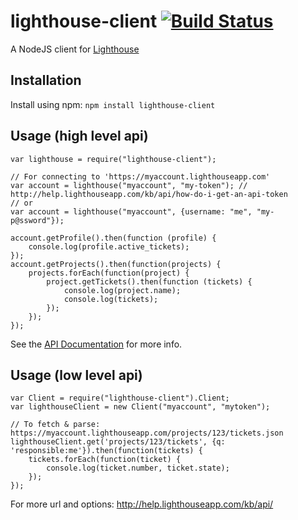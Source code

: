 lighthouse-client [![Build Status](https://secure.travis-ci.org/jbuck/node-lighthouse-client.png)](http://travis-ci.org/jbuck/node-lighthouse-client)
=================

A NodeJS client for [Lighthouse](http://lighthouseapp.com)

## Installation

Install using npm: `npm install lighthouse-client`

## Usage (high level api)

    var lighthouse = require("lighthouse-client");

    // For connecting to 'https://myaccount.lighthouseapp.com'
    var account = lighthouse("myaccount", "my-token"); // http://help.lighthouseapp.com/kb/api/how-do-i-get-an-api-token
    // or
    var account = lighthouse("myaccount", {username: "me", "my-p@ssword"});

    account.getProfile().then(function (profile) {
        console.log(profile.active_tickets);
    });
    account.getProjects().then(function(projects) {
        projects.forEach(function(project) {
            project.getTickets().then(function (tickets) {
                console.log(project.name);
                console.log(tickets);
            });
        });
    });

See the [API Documentation](http://jbuck.github.io/node-lighthouse-client/) for more info.

## Usage (low level api)

    var Client = require("lighthouse-client").Client;
    var lighthouseClient = new Client("myaccount", "mytoken");

    // To fetch & parse: https://myaccount.lighthouseapp.com/projects/123/tickets.json
    lighthouseClient.get('projects/123/tickets', {q: 'responsible:me'}).then(function(tickets) {
        tickets.forEach(function(ticket) {
            console.log(ticket.number, ticket.state);
        });
    });

For more url and options: http://help.lighthouseapp.com/kb/api/